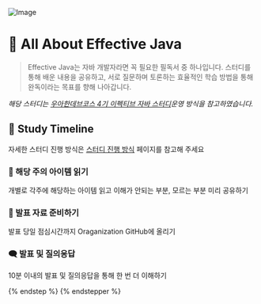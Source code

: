 ![Image](https://github.com/user-attachments/assets/ef3b3964-0eb1-467b-9d46-ad5e6360ba28)


# 🍄 All About Effective Java

> Effective Java는 자바 개발자라면 꼭 필요한 필독서 중 하나입니다. 스터디를 통해 배운 내용을 공유하고, 서로 질문하며 토론하는 효율적인 학습 방법을 통해 완독이라는 목표를 향해 나아갑니다.

_해당 스터디는 [우아한데브코스 4기 이펙티브 자바 스터디](https://github.com/woowacourse-study/2022-effective-java?tab=readme-ov-file)운영 방식을 참고하였습니다._


## 🎹  Study Timeline

자세한 스터디 진행 방식은 [스터디 진행 방식](https://aibe-study.gitbook.io/aibe-study/all-about-study/quickstart) 페이지를 참고해 주세요


### 📖 해당 주의 아이템 읽기
개별로 각주에 해당하는 아이템 읽고  이해가  안되는 부분,  모르는 부분 미리 공유하기&#x20;

### 📂 발표 자료 준비하기
발표 당일 점심시간까지 Oraganization GitHub에 올리기

### 🗨️ 발표 및 질의응답
10분 이내의 발표 및 질의응답을 통해 한 번 더 이해하기


{% endstep %}
{% endstepper %}

